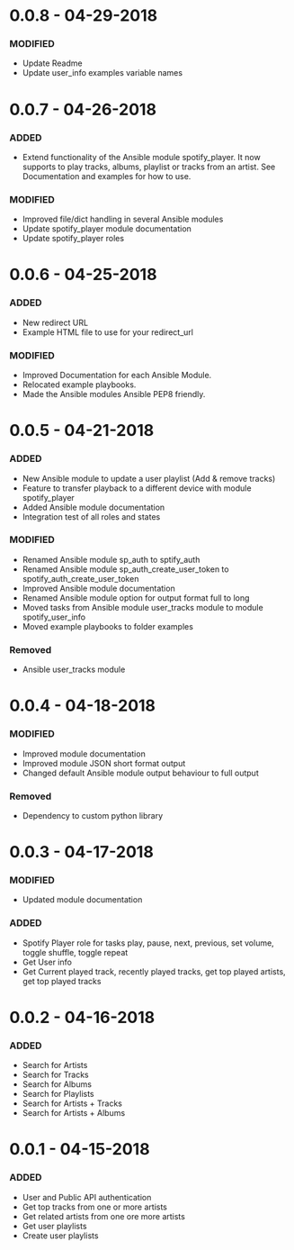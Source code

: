 # 0.0.8 - 04-29-2018
### MODIFIED
* Update Readme
* Update user_info examples variable names

# 0.0.7 - 04-26-2018
### ADDED
* Extend functionality of the Ansible module spotify_player. It now supports to play tracks, albums, playlist or tracks from an artist. See Documentation and examples for how to use.

### MODIFIED
* Improved file/dict handling in several Ansible modules
* Update spotify_player module documentation
* Update spotify_player roles

# 0.0.6 - 04-25-2018
### ADDED
* New redirect URL
* Example HTML file to use for your redirect_url

### MODIFIED
* Improved Documentation for each Ansible Module.
* Relocated example playbooks.
* Made the Ansible modules Ansible PEP8 friendly.

# 0.0.5 - 04-21-2018
### ADDED
* New Ansible module to update a user playlist (Add & remove tracks)
* Feature to transfer playback to a different device with module spotify_player
* Added Ansible module documentation
* Integration test of all roles and states

### MODIFIED
* Renamed Ansible module sp_auth to sptify_auth
* Renamed Ansible module sp_auth_create_user_token to spotify_auth_create_user_token
* Improved Ansible module documentation
* Renamed Ansible module option for output format full to long
* Moved tasks from Ansible module user_tracks module to module spotify_user_info
* Moved example playbooks to folder examples

### Removed
* Ansible user_tracks module

# 0.0.4 - 04-18-2018
### MODIFIED
* Improved module documentation
* Improved module JSON short format output
* Changed default Ansible module output behaviour to full output

### Removed
* Dependency to custom python library

# 0.0.3 - 04-17-2018
### MODIFIED
* Updated module documentation

### ADDED
* Spotify Player role for tasks play, pause, next, previous, set volume, toggle shuffle, toggle repeat
* Get User info
* Get Current played track, recently played tracks, get top played artists, get top played tracks

# 0.0.2 - 04-16-2018
### ADDED
* Search for Artists
* Search for Tracks
* Search for Albums
* Search for Playlists
* Search for Artists + Tracks
* Search for Artists + Albums

# 0.0.1 - 04-15-2018
### ADDED
- User and Public API authentication
- Get top tracks from one or more artists
- Get related artists from one ore more artists
- Get user playlists
- Create user playlists
